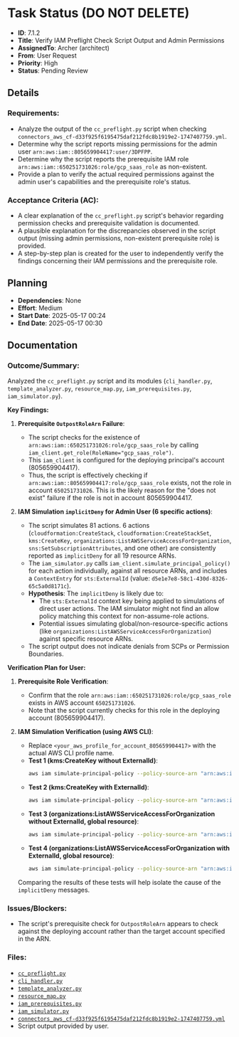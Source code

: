 # Task Status (DO NOT DELETE)
- **ID**: 7.1.2
- **Title**: Verify IAM Preflight Check Script Output and Admin Permissions
- **AssignedTo**: Archer (architect)
- **From**: User Request
- **Priority**: High
- **Status**: Pending Review
## Details
### Requirements:
- Analyze the output of the `cc_preflight.py` script when checking `connectors_aws_cf-d33f925f6195475daf212fdc8b1919e2-1747407759.yml`.
- Determine why the script reports missing permissions for the admin user `arn:aws:iam::805659904417:user/3DPFPP`.
- Determine why the script reports the prerequisite IAM role `arn:aws:iam::650251731026:role/gcp_saas_role` as non-existent.
- Provide a plan to verify the actual required permissions against the admin user's capabilities and the prerequisite role's status.

### Acceptance Criteria (AC):
- A clear explanation of the `cc_preflight.py` script's behavior regarding permission checks and prerequisite validation is documented.
- A plausible explanation for the discrepancies observed in the script output (missing admin permissions, non-existent prerequisite role) is provided.
- A step-by-step plan is created for the user to independently verify the findings concerning their IAM permissions and the prerequisite role.
## Planning
- **Dependencies**: None
- **Effort**: Medium
- **Start Date**: 2025-05-17 00:24
- **End Date**: 2025-05-17 00:30
## Documentation
### Outcome/Summary:
Analyzed the `cc_preflight.py` script and its modules (`cli_handler.py`, `template_analyzer.py`, `resource_map.py`, `iam_prerequisites.py`, `iam_simulator.py`).

**Key Findings:**
1.  **Prerequisite `OutpostRoleArn` Failure**:
    *   The script checks for the existence of `arn:aws:iam::650251731026:role/gcp_saas_role` by calling `iam_client.get_role(RoleName="gcp_saas_role")`.
    *   This `iam_client` is configured for the deploying principal's account (805659904417).
    *   Thus, the script is effectively checking if `arn:aws:iam::805659904417:role/gcp_saas_role` exists, not the role in account `650251731026`. This is the likely reason for the "does not exist" failure if the role is not in account 805659904417.

2.  **IAM Simulation `implicitDeny` for Admin User (6 specific actions)**:
    *   The script simulates 81 actions. 6 actions (`cloudformation:CreateStack`, `cloudformation:CreateStackSet`, `kms:CreateKey`, `organizations:ListAWSServiceAccessForOrganization`, `sns:SetSubscriptionAttributes`, and one other) are consistently reported as `implicitDeny` for all 19 resource ARNs.
    *   The `iam_simulator.py` calls `iam_client.simulate_principal_policy()` for each action individually, against all resource ARNs, and includes a `ContextEntry` for `sts:ExternalId` (value: `d5e1e7e8-58c1-430d-8326-65c5a0d8171c`).
    *   **Hypothesis**: The `implicitDeny` is likely due to:
        *   The `sts:ExternalId` context key being applied to simulations of direct user actions. The IAM simulator might not find an allow policy matching this context for non-assume-role actions.
        *   Potential issues simulating global/non-resource-specific actions (like `organizations:ListAWSServiceAccessForOrganization`) against specific resource ARNs.
    *   The script output does not indicate denials from SCPs or Permission Boundaries.

**Verification Plan for User:**
1.  **Prerequisite Role Verification**:
    *   Confirm that the role `arn:aws:iam::650251731026:role/gcp_saas_role` exists in AWS account `650251731026`.
    *   Note that the script currently checks for this role in the deploying account (805659904417).

2.  **IAM Simulation Verification (using AWS CLI)**:
    *   Replace `<your_aws_profile_for_account_805659904417>` with the actual AWS CLI profile name.
    *   **Test 1 (kms:CreateKey without ExternalId)**:
        ```bash
        aws iam simulate-principal-policy --policy-source-arn "arn:aws:iam::805659904417:user/3DPFPP" --action-names "kms:CreateKey" --resource-arns "arn:aws:kms:us-east-1:805659904417:key/*" --profile <your_aws_profile_for_account_805659904417> --region us-east-1
        ```
    *   **Test 2 (kms:CreateKey with ExternalId)**:
        ```bash
        aws iam simulate-principal-policy --policy-source-arn "arn:aws:iam::805659904417:user/3DPFPP" --action-names "kms:CreateKey" --resource-arns "arn:aws:kms:us-east-1:805659904417:key/*" --context-entries '[{"ContextKeyName":"sts:ExternalId","ContextKeyValues":["d5e1e7e8-58c1-430d-8326-65c5a0d8171c"],"ContextKeyType":"string"}]' --profile <your_aws_profile_for_account_805659904417> --region us-east-1
        ```
    *   **Test 3 (organizations:ListAWSServiceAccessForOrganization without ExternalId, global resource)**:
        ```bash
        aws iam simulate-principal-policy --policy-source-arn "arn:aws:iam::805659904417:user/3DPFPP" --action-names "organizations:ListAWSServiceAccessForOrganization" --resource-arns "*" --profile <your_aws_profile_for_account_805659904417> --region us-east-1
        ```
    *   **Test 4 (organizations:ListAWSServiceAccessForOrganization with ExternalId, global resource)**:
        ```bash
        aws iam simulate-principal-policy --policy-source-arn "arn:aws:iam::805659904417:user/3DPFPP" --action-names "organizations:ListAWSServiceAccessForOrganization" --resource-arns "*" --context-entries '[{"ContextKeyName":"sts:ExternalId","ContextKeyValues":["d5e1e7e8-58c1-430d-8326-65c5a0d8171c"],"ContextKeyType":"string"}]' --profile <your_aws_profile_for_account_805659904417> --region us-east-1
        ```
    Comparing the results of these tests will help isolate the cause of the `implicitDeny` messages.

### Issues/Blockers:
- The script's prerequisite check for `OutpostRoleArn` appears to check against the deploying account rather than the target account specified in the ARN.

### Files:
- [`cc_preflight.py`](cc_preflight.py:1)
- [`cli_handler.py`](cli_handler.py:1)
- [`template_analyzer.py`](template_analyzer.py:1)
- [`resource_map.py`](resource_map.py:1)
- [`iam_prerequisites.py`](iam_prerequisites.py:1)
- [`iam_simulator.py`](iam_simulator.py:1)
- [`connectors_aws_cf-d33f925f6195475daf212fdc8b1919e2-1747407759.yml`](connectors_aws_cf-d33f925f6195475daf212fdc8b1919e2-1747407759.yml:1)
- Script output provided by user.